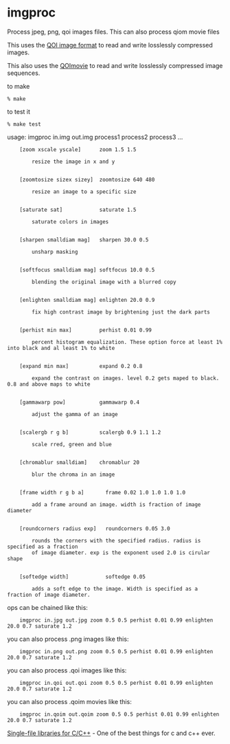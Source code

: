 # imgproc
Process jpeg, png, qoi images files.  This can also process qiom movie files

This uses the [QOI image format](https://github.com/phoboslab/qoi) to read and write losslessly compressed images.

This also uses the [QOImovie](https://github.com/PaulHaeberli/QOImovie) to read and write losslessly compressed image sequences.

to make 
    
    % make 
    
to test it

    % make test

usage: imgproc in.img out.img process1 process2 process3 ...

        [zoom xscale yscale]      zoom 1.5 1.5
        
            resize the image in x and y
  
  
        [zoomtosize sizex sizey]  zoomtosize 640 480
        
            resize an image to a specific size
  
  
        [saturate sat]            saturate 1.5
        
            saturate colors in images
  
  
        [sharpen smalldiam mag]   sharpen 30.0 0.5
        
            unsharp masking 
  
  
        [softfocus smalldiam mag] softfocus 10.0 0.5
        
            blending the original image with a blurred copy
  
  
        [enlighten smalldiam mag] enlighten 20.0 0.9
        
            fix high contrast image by brightening just the dark parts
  
  
        [perhist min max]         perhist 0.01 0.99
        
            percent histogram equalization. These option force at least 1% into black and al least 1% to white
  
  
        [expand min max]          expand 0.2 0.8
        
            expand the contrast on images. level 0.2 gets maped to black. 0.8 and above maps to white
  
  
        [gammawarp pow]           gammawarp 0.4
        
            adjust the gamma of an image
  
  
        [scalergb r g b]          scalergb 0.9 1.1 1.2
        
            scale rred, green and blue
  
  
        [chromablur smalldiam]    chromablur 20
        
            blur the chroma in an image


        [frame width r g b a]       frame 0.02 1.0 1.0 1.0 1.0
        
            add a frame around an image. width is fraction of image diameter


        [roundcorners radius exp]   roundcorners 0.05 3.0
        
            rounds the corners with the specified radius. radius is specified as a fraction 
            of image diameter. exp is the exponent used 2.0 is cirular shape


        [softedge width]            softedge 0.05
        
            adds a soft edge to the image. Width is specified as a fraction of image diameter. 


ops can be chained like this:

        imgproc in.jpg out.jpg zoom 0.5 0.5 perhist 0.01 0.99 enlighten 20.0 0.7 saturate 1.2

you can also process .png images like this:

        imgproc in.png out.png zoom 0.5 0.5 perhist 0.01 0.99 enlighten 20.0 0.7 saturate 1.2

you can also process .qoi images like this:

        imgproc in.qoi out.qoi zoom 0.5 0.5 perhist 0.01 0.99 enlighten 20.0 0.7 saturate 1.2

you can also process .qoim movies like this:

        imgproc in.qoim out.qoim zoom 0.5 0.5 perhist 0.01 0.99 enlighten 20.0 0.7 saturate 1.2


[Single-file libraries for C/C++](https://github.com/nothings/stb) - One of the best things for c and c++ ever.
